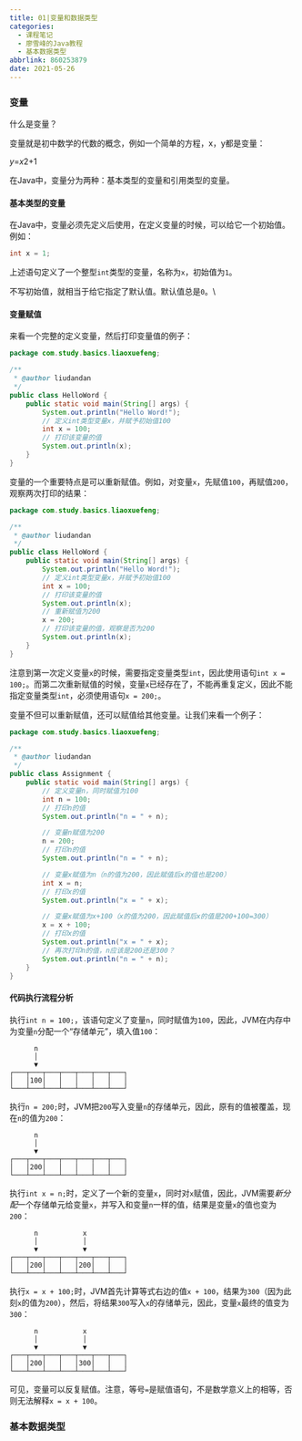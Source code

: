 ```yaml
---
title: 01|变量和数据类型
categories:
  - 课程笔记
  - 廖雪峰的Java教程
  - 基本数据类型
abbrlink: 860253879
date: 2021-05-26
---
```


### 变量

什么是变量？

变量就是初中数学的代数的概念，例如一个简单的方程，x，y都是变量：

*y*=*x*2+1

在Java中，变量分为两种：基本类型的变量和引用类型的变量。

#### 基本类型的变量

在Java中，变量必须先定义后使用，在定义变量的时候，可以给它一个初始值。例如：

```java
int x = 1;
```

上述语句定义了一个整型`int`类型的变量，名称为`x`，初始值为`1`。

不写初始值，就相当于给它指定了默认值。默认值总是`0`。\

#### 变量赋值

来看一个完整的定义变量，然后打印变量值的例子：

```java
package com.study.basics.liaoxuefeng;

/**
 * @author liudandan
 */
public class HelloWord {
    public static void main(String[] args) {
        System.out.println("Hello Word!");
        // 定义int类型变量x，并赋予初始值100
        int x = 100;
        // 打印该变量的值
        System.out.println(x);
    }
}
```

变量的一个重要特点是可以重新赋值。例如，对变量`x`，先赋值`100`，再赋值`200`，观察两次打印的结果：

```java
package com.study.basics.liaoxuefeng;

/**
 * @author liudandan
 */
public class HelloWord {
    public static void main(String[] args) {
        System.out.println("Hello Word!");
        // 定义int类型变量x，并赋予初始值100
        int x = 100;
        // 打印该变量的值
        System.out.println(x);
        // 重新赋值为200
        x = 200;
        // 打印该变量的值，观察是否为200
        System.out.println(x);
    }
}
```

注意到第一次定义变量`x`的时候，需要指定变量类型`int`，因此使用语句`int x = 100;`。而第二次重新赋值的时候，变量`x`已经存在了，不能再重复定义，因此不能指定变量类型`int`，必须使用语句`x = 200;`。

变量不但可以重新赋值，还可以赋值给其他变量。让我们来看一个例子：

```java
package com.study.basics.liaoxuefeng;

/**
 * @author liudandan
 */
public class Assignment {
    public static void main(String[] args) {
        // 定义变量n，同时赋值为100
        int n = 100;
        // 打印n的值
        System.out.println("n = " + n);

        // 变量n赋值为200
        n = 200;
        // 打印n的值
        System.out.println("n = " + n);

        // 变量x赋值为n（n的值为200，因此赋值后x的值也是200）
        int x = n;
        // 打印x的值
        System.out.println("x = " + x);

        // 变量x赋值为x+100（x的值为200，因此赋值后x的值是200+100=300）
        x = x + 100;
        // 打印x的值
        System.out.println("x = " + x);
        // 再次打印n的值，n应该是200还是300？
        System.out.println("n = " + n);
    }
}
```

#### 代码执行流程分析

执行`int n = 100;`，该语句定义了变量`n`，同时赋值为`100`，因此，JVM在内存中为变量`n`分配一个“存储单元”，填入值`100`：

```ascii
      n
      │
      ▼
┌───┬───┬───┬───┬───┬───┬───┐
│   │100│   │   │   │   │   │
└───┴───┴───┴───┴───┴───┴───┘
```

执行`n = 200;`时，JVM把`200`写入变量`n`的存储单元，因此，原有的值被覆盖，现在`n`的值为`200`：

```ascii
      n
      │
      ▼
┌───┬───┬───┬───┬───┬───┬───┐
│   │200│   │   │   │   │   │
└───┴───┴───┴───┴───┴───┴───┘
```

执行`int x = n;`时，定义了一个新的变量`x`，同时对`x`赋值，因此，JVM需要*新分配*一个存储单元给变量`x`，并写入和变量`n`一样的值，结果是变量`x`的值也变为`200`：

```ascii
      n           x
      │           │
      ▼           ▼
┌───┬───┬───┬───┬───┬───┬───┐
│   │200│   │   │200│   │   │
└───┴───┴───┴───┴───┴───┴───┘
```

执行`x = x + 100;`时，JVM首先计算等式右边的值`x + 100`，结果为`300`（因为此刻`x`的值为`200`），然后，将结果`300`写入`x`的存储单元，因此，变量`x`最终的值变为`300`：

```ascii
      n           x
      │           │
      ▼           ▼
┌───┬───┬───┬───┬───┬───┬───┐
│   │200│   │   │300│   │   │
└───┴───┴───┴───┴───┴───┴───┘
```

可见，变量可以反复赋值。注意，等号`=`是赋值语句，不是数学意义上的相等，否则无法解释`x = x + 100`。

### 基本数据类型

